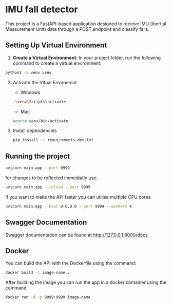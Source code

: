 # IMU fall detector

This project is a FastAPI-based application designed to receive IMU (Inertial Measurement Unit) data through a POST endpoint and classify falls.

## Setting Up Virtual Environment

1. **Create a Virtual Environment**:
   In your project folder, run the following command to create a virtual environment:

```bash
python3 -m venv venv
```

2. Activate the Vitual Enviroemnt

   - Windows

   ```bash
   .\venv\Scripts\activate
   ```

   - Mac

   ```bash
   source venv/bin/activate
   ```

3. Install dependencies
   ```bash
   pip install -r requirements-dev.txt
   ```

## Running the project

```bash
uvicorn main:app --port 9999
```

for changes to be reflected immediatly use:

```bash
uvicorn main:app --reload --port 9999
```

If you want to make the API faster you can utilise multiple CPU cores

```bash
uvicorn main:app --host 0.0.0.0 --port 9999 --workers 4
```

## Swagger Documentation

Swagger documentation can be found at http://127.0.0.1:8000/docs

## Docker

You can build the API with the Dockerfile using the command:

```bash
docker build -t image-name .
```

After building the image you can run the app in a docker container using the command

```bash
docker run -d -p 9999:9999 image-name
```
